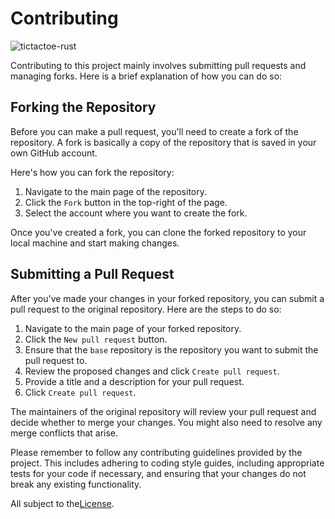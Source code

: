 # Contributing

![tictactoe-rust](https://github.com/miguelgargallo/tictactoe-rust/assets/5947268/097e8209-f94c-4b8f-8a73-dc0a5dfd81a3)

Contributing to this project mainly involves submitting pull requests and managing forks. Here is a brief explanation of how you can do so:

## Forking the Repository

Before you can make a pull request, you'll need to create a fork of the repository. A fork is basically a copy of the repository that is saved in your own GitHub account.

Here's how you can fork the repository:

1. Navigate to the main page of the repository.
2. Click the `Fork` button in the top-right of the page.
3. Select the account where you want to create the fork.

Once you've created a fork, you can clone the forked repository to your local machine and start making changes.

## Submitting a Pull Request

After you've made your changes in your forked repository, you can submit a pull request to the original repository. Here are the steps to do so:

1. Navigate to the main page of your forked repository.
2. Click the `New pull request` button.
3. Ensure that the `base` repository is the repository you want to submit the pull request to.
4. Review the proposed changes and click `Create pull request`.
5. Provide a title and a description for your pull request.
6. Click `Create pull request`.

The maintainers of the original repository will review your pull request and decide whether to merge your changes. You might also need to resolve any merge conflicts that arise.

Please remember to follow any contributing guidelines provided by the project. This includes adhering to coding style guides, including appropriate tests for your code if necessary, and ensuring that your changes do not break any existing functionality.

All subject to the[License](../LICENSE.md).

